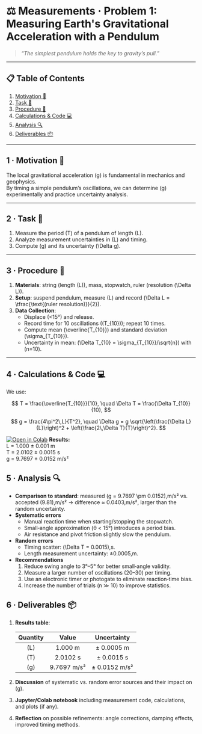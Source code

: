 # ⚖️ Measurements · Problem 1: Measuring Earth's Gravitational Acceleration with a Pendulum

> *“The simplest pendulum holds the key to gravity’s pull.”*

---

## 📋 Table of Contents
1. [Motivation 🎯](#motivation)  
2. [Task 📝](#task)  
3. [Procedure 🔬](#procedure)  
4. [Calculations & Code 💻](#calculations)  
5. [Analysis 🔍](#analysis)  
6. [Deliverables 📦](#deliverables)  

---

<a name="motivation"></a>
## 1 · Motivation 🎯
The local gravitational acceleration \(g\) is fundamental in mechanics and geophysics.  
By timing a simple pendulum’s oscillations, we can determine \(g\) experimentally and practice uncertainty analysis.

---

<a name="task"></a>
## 2 · Task 📝
1. Measure the period \(T\) of a pendulum of length \(L\).  
2. Analyze measurement uncertainties in \(L\) and timing.  
3. Compute \(g\) and its uncertainty \(\Delta g\).

---

<a name="procedure"></a>
## 3 · Procedure 🔬
1. **Materials**: string (length \(L\)), mass, stopwatch, ruler (resolution \(\Delta L\)).  
2. **Setup**: suspend pendulum, measure \(L\) and record \(\Delta L = \tfrac{\text{(ruler resolution)}}{2}\).  
3. **Data Collection**:  
   - Displace \(<15°\) and release.  
   - Record time for 10 oscillations (\(T_{10}\)); repeat 10 times.  
   - Compute mean \(\overline{T_{10}}\) and standard deviation \(\sigma_{T_{10}}\).  
   - Uncertainty in mean: \(\Delta T_{10} = \sigma_{T_{10}}/\sqrt{n}\) with \(n=10\).

---

<a name="calculations"></a>
## 4 · Calculations & Code 💻
We use:

$$
T = \frac{\overline{T_{10}}}{10}, \quad
\Delta T = \frac{\Delta T_{10}}{10},
$$

$$
g = \frac{4\pi^2\,L}{T^2}, \quad
\Delta g = g \sqrt{\left(\frac{\Delta L}{L}\right)^2 + \left(\frac{2\,\Delta T}{T}\right)^2}.
$$


[![Open in Colab](https://colab.research.google.com/assets/colab-badge.svg)](https://colab.research.google.com/drive/14llQqLeZ3t0sTuTs3A1MNlcq8qcf0jnn?usp=sharing)
**Results:**  
L = 1.000 ± 0.001 m  
T = 2.0102 ± 0.0015 s  
g = 9.7697 ± 0.0152 m/s²

## 5 · Analysis 🔍
- **Comparison to standard**: measured \(g = 9.7697 \pm 0.0152\)\,m/s² vs. accepted \(9.81\)\,m/s² → difference ≈ 0.0403\,m/s², larger than the random uncertainty.
- **Systematic errors**  
  - Manual reaction time when starting/stopping the stopwatch.  
  - Small‐angle approximation (θ < 15°) introduces a period bias.  
  - Air resistance and pivot friction slightly slow the pendulum.
- **Random errors**  
  - Timing scatter: \(\Delta T = 0.0015\)\,s.  
  - Length measurement uncertainty: ±0.0005\,m.
- **Recommendations**  
  1. Reduce swing angle to 3°–5° for better small‐angle validity.  
  2. Measure a larger number of oscillations (20–30) per timing.  
  3. Use an electronic timer or photogate to eliminate reaction‐time bias.  
  4. Increase the number of trials (n ≫ 10) to improve statistics.

## 6 · Deliverables 📦
1. **Results table**:

   | Quantity | Value        | Uncertainty    |
   |:--------:|:------------:|:--------------:|
   | \(L\)    | 1.000 m      | ± 0.0005 m     |
   | \(T\)    | 2.0102 s     | ± 0.0015 s     |
   | \(g\)    | 9.7697 m/s²  | ± 0.0152 m/s²  |

2. **Discussion** of systematic vs. random error sources and their impact on \(g\).  
3. **Jupyter/Colab notebook** including measurement code, calculations, and plots (if any).  
4. **Reflection** on possible refinements: angle corrections, damping effects, improved timing methods.  
